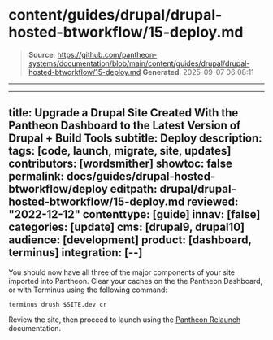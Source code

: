 # content/guides/drupal/drupal-hosted-btworkflow/15-deploy.md

> **Source**: https://github.com/pantheon-systems/documentation/blob/main/content/guides/drupal/drupal-hosted-btworkflow/15-deploy.md
> **Generated**: 2025-09-07 06:08:11

---

---
title: Upgrade a Drupal Site Created With the Pantheon Dashboard to the Latest Version of Drupal + Build Tools
subtitle: Deploy
description: 
tags: [code, launch, migrate, site, updates]
contributors: [wordsmither]
showtoc: false
permalink: docs/guides/drupal-hosted-btworkflow/deploy
editpath: drupal/drupal-hosted-btworkflow/15-deploy.md
reviewed: "2022-12-12"
contenttype: [guide]
innav: [false]
categories: [update]
cms: [drupal9, drupal10]
audience: [development]
product: [dashboard, terminus]
integration: [--]
---

You should now have all three of the major components of your site imported into Pantheon. Clear your caches on the the Pantheon Dashboard, or with Terminus using the following command:

  ```bash{promptUser: user}
  terminus drush $SITE.dev cr
  ```

Review the site, then proceed to launch using the [Pantheon Relaunch](/relaunch) documentation.